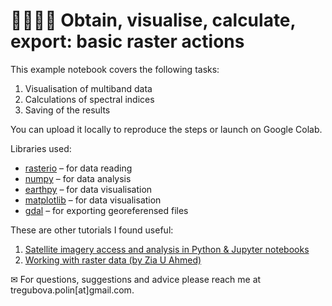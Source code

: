 # 👨‍🎨👩‍🎨 Obtain, visualise, calculate, export: basic raster actions
This example notebook covers the following tasks:

1) Visualisation of multiband data <br>
2) Calculations of spectral indices  <br>
3) Saving of the results  <br>

You can upload it locally to reproduce the steps or launch on Google Colab.

Libraries used:
* [rasterio](https://rasterio.readthedocs.io/en/latest/) – for data reading
* [numpy](https://numpy.org/) – for data analysis
* [earthpy](https://earthpy.readthedocs.io/en/latest/) – for data visualisation
* [matplotlib](https://matplotlib.org/3.5.3/api/_as_gen/matplotlib.pyplot.html) – for data visualisation
* [gdal](https://gdal.org/api/python_bindings.html) – for exporting georeferensed files

These are other tutorials I found useful: <br>
1) [Satellite imagery access and analysis in Python & Jupyter notebooks](https://towardsdatascience.com/satellite-imagery-access-and-analysis-in-python-jupyter-notebooks-387971ece84b) <br>
2) [Working with raster data (by Zia U Ahmed)](https://zia207.github.io/geospatial-python.io/lesson_06_working-with-raster-data.html)


 ✉ For questions, suggestions and advice please reach me at tregubova.polin[at]gmail.com. 

